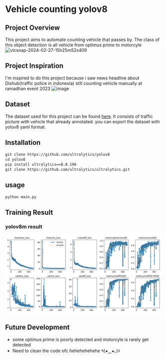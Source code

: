 # Vehicle counting yolov8

## Project Overview
This project aims to automate counting vehicle that passes by. The class of this object detection is all vehicle from optimus prime to motorcyle
![vlcsnap-2024-02-27-15h25m52s409](https://github.com/Benedixx/Vehicle-counting-Yolov8/assets/97221880/7b1d4944-de38-439a-8a8a-8a96fa4b491d)


## Project Inspiration
I'm inspired to do this project because i saw news headline about Dishub(traffic police in indonesia) still counting vehicle manually at ramadhan event 2023
![image](https://github.com/Benedixx/Vehicle-counting-Yolov8/assets/97221880/50210587-26f0-4a27-b168-42290e214d8f)

## Dataset

The dataset used for this project can be found [here](https://universe.roboflow.com/ikan-vzjcv/traffic-f8dmr). It consists of traffic picture with vehicle that already annotated. you can export the dataset with yolov8 yaml format.

## Installation
```
git clone https://github.com/ultralytics/yolov8
cd yolov8
pip install ultralytics==8.0.196
git clone https://github.com/ultralytics/ultralytics.git
```

## usage
```
python main.py
```

## Training Result
### yolov8m result
![alt text](results.png)


## Future Development
* some optimus prime is poorly detected and motorcyle is rarely get detected
* Need to clean the code ofc hehehehehehe ٩(◕‿◕｡)۶


